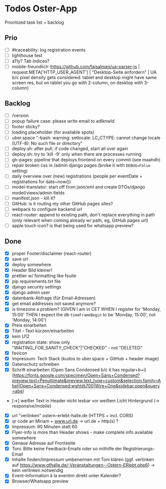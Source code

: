 # Todos Oster-App

Prioritized task list + backlog

## Prio

- [ ] #traceability: log registration events
- [ ] lighthouse test
- [ ] a11y? Tab indices?
- [ ] mobile-freundlich (https://github.com/faisalman/ua-parser-js | request.META['HTTP_USER_AGENT'] | "Desktop-Seite anfordern" | UA b/c pixel density gets considered: tablet and desktop might have same screen res, but on tablet you go with 2-column, on desktop with 3-column)

## Backlog

- [ ] /version
- [ ] popup failure case: please write email to adlknwld
- [ ] footer sticky?
- [ ] loading placeholder (for available spots)
- [ ] uber.space "-bash: warning: setlocale: LC_CTYPE: cannot change locale (UTF-8): No such file or directory"
- [ ] deploy.sh: after pull, if code changed, start all over again
- [ ] deploy.sh: try to 'kill -9' only when there are processes running
- [ ] gh-pages: pipeline that deploys frontend on every commit (see maahdh)
- [ ] repair broken css in /admin django pages (broke it with `DEBUG=False` setting)
- [ ] daily overview over (new) registrations (people per eventDate + registrations for date~now())
- [ ] model-translator: start off from json/xml and create DTOs/django model/views/admin fields
- [ ] manifest.json - kill it?
- [ ] GitHub: is it routing my other GitHub pages sites?
- [ ] webpack to configure backend url
- [ ] react-router: append to existing path, don't replace everything in path (only relevant when coming already w/ path, eg, GitHub pages url)
- [ ] apple touch icon? is that being used for whatsapp preview?

## Done

- [x] proper Footer/disclaimer (react-router)
- [x] save url
- [x] deploy somewhere
- [x] Header Bild kleiner!
- [x] prettier w/ formatting like fsuite
- [x] pip requirements.txt file
- [x] django security settings
- [x] django admin user
- [x] datenbank-Abfrage (für Email-Adressen)
- [x] get email addresses not saved anymore?
- [x] is timezone a problem? (GIVEN I am in CET WHEN I register for 'Monday, 15:00' THEN I expect the db `timeFrameBegin` to be 'Monday, 15:00', not 'Monday, 14:00')
- [x] Preis einarbeiten
- [x] Titel - Text kürzen/einarbeiten
- [x] kein U12
- [x] registration state: show only "WAITING_FOR_SANITY_CHECK"|"CHECKED" - not "DELETED"
- [x] favicon
- [x] Impressum: Tech Stack (kudos to uber.space + GitHub + header image)
- [x] Datenschutz schreiben
- [x] Schrift einarbeiten (Open Sans Condensed b/c it has regular+b+i) (https://fonts.google.com/specimen/Open+Sans+Condensed?preview.text=Penultimate&preview.text_type=custom&selection.family=Abel|Open+Sans+Condensed:wght@700|Wire+One&sidebar.open&query=abe)
- [->] weißer Text in Header nicht lesbar vor weißem Licht Hintergrund (-> responsive/mobile)
- [x] url "verlinken" ostern-erlebt-halle.de (HTTPS + incl. CORS)
- [x] qr code an Miriam + www.url.de -> url.de + http(s) ?
- [x] Impressum: 90 Minuten statt 60
- [x] Flyer-info is more than Header shows - make complete info available somewhere
- [x] Genaue Adresse auf Frontseite
- [x] Toni: Bitte keine Feedback-Emails oder so mithilfe der Registrierungs-Email
- [x] Inhalte finden/Impressum umbenennen mit Toni klären (ggf. verlinken auf https://www.gfhalle.de/-Veranstaltungen--Ostern-ERlebt.php6) -> kein verlinken notwendig
- [x] Event-Information à la eventim direkt unter Kalender?
- [x] Browser/Whatsapp preview
